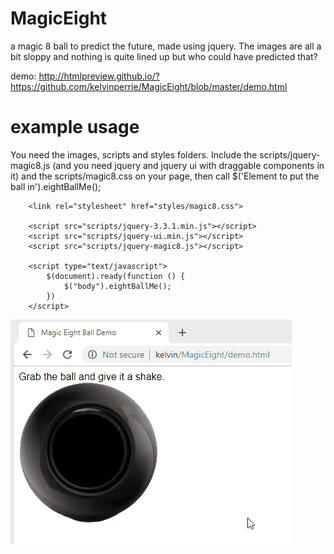 # MagicEight
a magic 8 ball to predict the future, made using jquery. The images are all a bit sloppy and nothing is quite lined up but who could have predicted that?

demo:
http://htmlpreview.github.io/?https://github.com/kelvinperrie/MagicEight/blob/master/demo.html

# example usage

You need the images, scripts and styles folders. Include the scripts/jquery-magic8.js (and you need jquery and jquery ui with draggable components in it) and the scripts/magic8.css on your page, then call $('Element to put the ball in').eightBallMe();

```
    <link rel="stylesheet" href="styles/magic8.css">
    
    <script src="scripts/jquery-3.3.1.min.js"></script>
    <script src="scripts/jquery-ui.min.js"></script>
    <script src="scripts/jquery-magic8.js"></script>

    <script type="text/javascript">
        $(document).ready(function () {
            $("body").eightBallMe();
        })
    </script>
```



![Example 1](Magic8BallExample2.gif?raw=true "Example 1")
